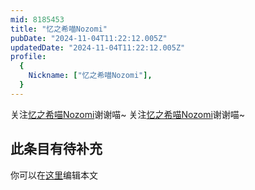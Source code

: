 ```yaml
---
mid: 8185453
title: "忆之希喵Nozomi"
pubDate: "2024-11-04T11:22:12.005Z"
updatedDate: "2024-11-04T11:22:12.005Z"
profile:
  {
    Nickname: ["忆之希喵Nozomi"],
  }
---
```


关注[忆之希喵Nozomi](https://space.bilibili.com/8185453)谢谢喵~ 关注[忆之希喵Nozomi](https://space.bilibili.com/8185453)谢谢喵~

## 此条目有待补充
你可以在[这里](https://github.com/Yuhanawa/VTuber.ICU/edit/master/src/content/v/忆之希喵Nozomi/index.md)编辑本文
